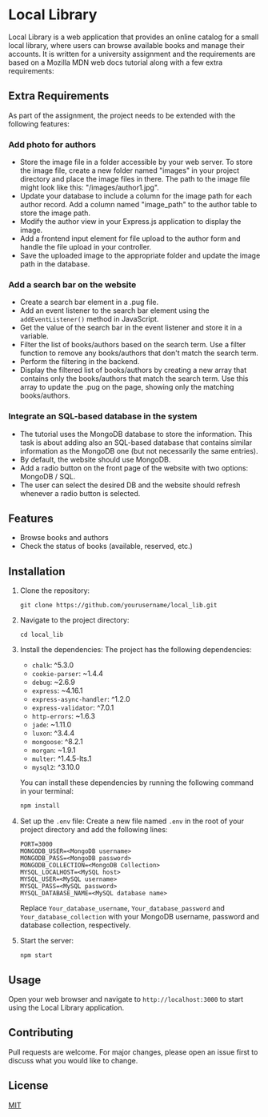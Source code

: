# Local Library

Local Library is a web application that provides an online catalog for a small local library, where users can browse available books and manage their accounts. It is written for a university assignment and the requirements are based on a Mozilla MDN web docs tutorial along with a few extra requirements:

## Extra Requirements

As part of the assignment, the project needs to be extended with the following features:

### Add photo for authors

- Store the image file in a folder accessible by your web server. To store the image file, create a new folder named "images" in your project directory and place the image files in there. The path to the image file might look like this: "/images/author1.jpg".
- Update your database to include a column for the image path for each author record. Add a column named "image_path" to the author table to store the image path.
- Modify the author view in your Express.js application to display the image.
- Add a frontend input element for file upload to the author form and handle the file upload in your controller.
- Save the uploaded image to the appropriate folder and update the image path in the database.

### Add a search bar on the website

- Create a search bar element in a .pug file.
- Add an event listener to the search bar element using the `addEventListener()` method in JavaScript.
- Get the value of the search bar in the event listener and store it in a variable.
- Filter the list of books/authors based on the search term. Use a filter function to remove any books/authors that don't match the search term.
- Perform the filtering in the backend.
- Display the filtered list of books/authors by creating a new array that contains only the books/authors that match the search term. Use this array to update the .pug on the page, showing only the matching books/authors.

### Integrate an SQL-based database in the system

- The tutorial uses the MongoDB database to store the information. This task is about adding also an SQL-based database that contains similar information as the MongoDB one (but not necessarily the same entries).
- By default, the website should use MongoDB.
- Add a radio button on the front page of the website with two options: MongoDB / SQL.
- The user can select the desired DB and the website should refresh whenever a radio button is selected.

## Features

- Browse books and authors
- Check the status of books (available, reserved, etc.)

## Installation

1. Clone the repository:
    ```
    git clone https://github.com/yourusername/local_lib.git
    ```
2. Navigate to the project directory:
    ```
    cd local_lib
    ```
3. Install the dependencies:
    The project has the following dependencies:

    - `chalk`: ^5.3.0
    - `cookie-parser`: ~1.4.4
    - `debug`: ~2.6.9
    - `express`: ~4.16.1
    - `express-async-handler`: ^1.2.0
    - `express-validator`: ^7.0.1
    - `http-errors`: ~1.6.3
    - `jade`: ~1.11.0
    - `luxon`: ^3.4.4
    - `mongoose`: ^8.2.1
    - `morgan`: ~1.9.1
    - `multer`: ^1.4.5-lts.1
    - `mysql2`: ^3.10.0

    You can install these dependencies by running the following command in your terminal:

    ```bash
    npm install
    ```

4. Set up the `.env` file:
    Create a new file named `.env` in the root of your project directory and add the following lines:

    ```
    PORT=3000
    MONGODB_USER=<MongoDB username>
    MONGODB_PASS=<MongoDB password>
    MONGODB_COLLECTION=<MongoDB Collection>
    MYSQL_LOCALHOST=<MySQL host>
    MYSQL_USER=<MySQL username>
    MYSQL_PASS=<MySQL password>
    MYSQL_DATABASE_NAME=<MySQL database name>
    ```

    Replace `Your_database_username`, `Your_database_password` and `Your_database_collection` with your MongoDB username, password and database collection, respectively.

5. Start the server:
    ```
    npm start
    ```

## Usage

Open your web browser and navigate to `http://localhost:3000` to start using the Local Library application.

## Contributing

Pull requests are welcome. For major changes, please open an issue first to discuss what you would like to change.

## License

[MIT](https://choosealicense.com/licenses/mit/)
